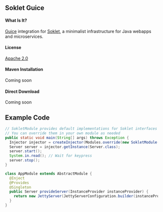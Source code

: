 ## Soklet Guice

#### What Is It?

[Guice](https://github.com/google/guice) integration for [Soklet](http://soklet.com), a minimalist infrastructure for Java webapps and microservices.

#### License

[Apache 2.0](https://www.apache.org/licenses/LICENSE-2.0)

#### Maven Installation

Coming soon
<!--
```xml
<dependency>
  <groupId>com.soklet</groupId>
  <artifactId>soklet</artifactId>
  <version>1.0.0</version>
</dependency>
```
-->
#### Direct Download

Coming soon
<!-- [https://www.soklet.com/releases/soklet-1.0.0.jar](https://www.soklet.com/releases/soklet-1.0.0.jar) -->

## Example Code

```java
// SokletModule provides default implementations for Soklet interfaces like ResponseHandler.
// You can override them in your own module as needed
public static void main(String[] args) throws Exception {
  Injector injector = createInjector(Modules.override(new SokletModule()).with(new AppModule()));
  Server server = injector.getInstance(Server.class);
  server.start();
  System.in.read(); // Wait for keypress
  server.stop();
}

class AppModule extends AbstractModule {
  @Inject
  @Provides
  @Singleton
  public Server provideServer(InstanceProvider instanceProvider) {
    return new JettyServer(JettyServerConfiguration.builder(instanceProvider).port(8080).build());
  }
}
```